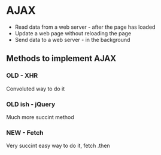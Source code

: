 # AJAX

- Read data from a web server - after the page has loaded
- Update a web page without reloading the page
- Send data to a web server - in the background

## Methods to implement AJAX

### OLD - XHR

Convoluted way to do it

### OLD ish - jQuery

Much more succint method

### NEW - Fetch

Very succint easy way to do it, fetch .then
